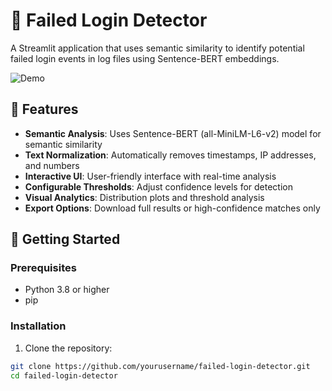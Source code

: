# 🔐 Failed Login Detector

A Streamlit application that uses semantic similarity to identify potential failed login events in log files using Sentence-BERT embeddings.

![Demo](assets/demo.gif)

## 🌟 Features

- **Semantic Analysis**: Uses Sentence-BERT (all-MiniLM-L6-v2) model for semantic similarity
- **Text Normalization**: Automatically removes timestamps, IP addresses, and numbers
- **Interactive UI**: User-friendly interface with real-time analysis
- **Configurable Thresholds**: Adjust confidence levels for detection
- **Visual Analytics**: Distribution plots and threshold analysis
- **Export Options**: Download full results or high-confidence matches only

## 🚀 Getting Started

### Prerequisites

- Python 3.8 or higher
- pip

### Installation

1. Clone the repository:
```bash
git clone https://github.com/yourusername/failed-login-detector.git
cd failed-login-detector
